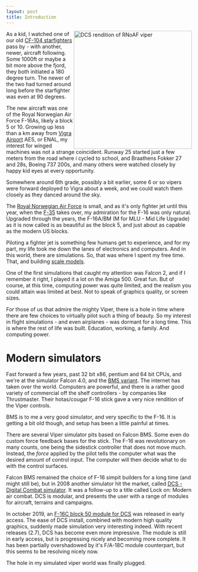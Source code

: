```yaml
---
layout: post
title: Introduction
---
```


<a href="/viperpit/images/starfighter.jpg" border="0"><img align="right" width="320" src="/viperpit/images/starfighter.jpg" alt="DCS rendition of RNoAF viper" /></a>

As a kid, I watched one of our old [CF-104 starfighters](http://www.starfighter.no/) pass by - with another, newer, aircraft following. Some 1000ft or maybe a bit more above the fjord, they both initiated a 180 degree turn. The newer of the two had turned around long before the starfighter was even at 90 degrees.

The new aircraft was one of the Royal Norwegian Air Force F-16As, likely a block 5 or 10. Growing up less than a km away from [Vigra Airport](https://avinor.no/en/airport/alesund-airport/) AES, or ENAL, my interest for winged machines was not a strange coincident. Runway 25 started just a few meters from the road where i cycled to school, and Braathens Fokker 27 and 28s, Boeing 737 200s, and many others were watched closely by happy kid eyes at every opportunity.

Somewhere around 6th grade, possibly a bit earlier, some 6 or so vipers were forward deployed to Vigra about a week, and we could watch them closely as they danced around the sky.

The [Royal Norwegian Air Force](https://www.forsvaret.no/en/organisation/air-force) is small, and as it's only fighter jet until this year, when the [F-35](https://www.f35.com/f35/global-enterprise/norway.html) takes over, my admiration for the F-16 was only natural. Upgraded through the years, the F-16A/BM (M for MLU - Mid Life Upgrade) as it is now called is as beautiful as the block 5, and just about as capable as the modern US blocks.

Piloting a fighter jet is something few humans get to experience, and for my part, my life took me down the lanes of electronics and computers. And in this world, there are simulations. So, that was where I spent my free time. That, and building [scale models](/viperpit/images/scale.jpg).

One of the first simulations that caught my attention was Falcon 2, and if I remember it right, I played it a lot on the Amiga 500. Great fun. But of course, at this time, computing power was quite limited, and the realism you could attain was limited at best. Not to speak of graphics quality, or screen sizes.

For those of us that admire the mighty Viper, there is a hole in time where there are few choices to virtually pilot such a thing of beauty. So my interest in flight simulations - and even airplanes - was dormant for a long time. This is where the rest of life was built. Education, working, a family. And computing power.

# Modern simulators

Fast forward a few years, past 32 bit x86, pentium and 64 bit CPUs, and we're at the simulator Falcon 4.0, and the [BMS variant](https://www.benchmarksims.org/forum/content.php). The internet has taken over the world. Computers are powerful, and there is a rather good variety of commercial off the shelf controllers - by companies like Thrustmaster. Their hotas/cougar F-16 stick gave a very nice rendition of the Viper controls.

BMS is to me a very good simulator, and very specific to the F-16. It is getting a bit old though, and setup has been a little painful at times.

There are several Viper simulator pits based on Falcon BMS. Some even do custom force feedback bases for the stick. The F-16 was revolutionary on many counts, one being the sidestick controller that does not move much. Instead, the *force* applied by the pilot tells the computer what was the desired amount of control input. The computer will then decide what to do with the control surfaces.

Falcon BMS remained the choice of F-16 simpit builders for a long time (and might still be), but in 2008 another simulator hit the market, called [DCS - Digital Combat simulator](https://www.digitalcombatsimulator.com/en/index.php). It was a follow-up to a title called Lock on: Modern air combat. DCS is modular, and presents the user with a range of modules for aircraft, terrains and campaigns.

In october 2019, an [F-16C block 50 module for DCS](https://www.digitalcombatsimulator.com/en/products/planes/viper/) was released in early access. The ease of DCS install, combined with modern high quality graphics, suddenly made simulation very interesting indeed. With recent releases (2.7), DCS has become even more impressive. The module is still in early access, but is progressing nicely and becoming more complete. It has been partially overshadowed by it's F/A-18C module counterpart, but this seems to be resolving nicely now.

The hole in my simulated viper world was finally plugged.

